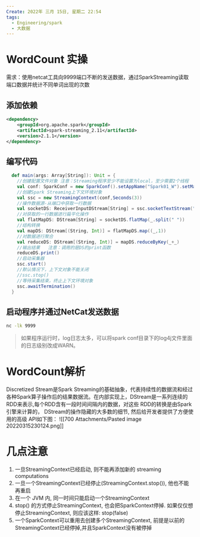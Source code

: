 ```yaml
---
Create: 2022年 三月 15日, 星期二 22:54
tags: 
  - Engineering/spark
  - 大数据
---
```

# WordCount 实操
需求：使用netcat工具向9999端口不断的发送数据，通过SparkStreaming读取端口数据并统计不同单词出现的次数

## 添加依赖
```xml
<dependency>
	<groupId>org.apache.spark</groupId>
    <artifactId>spark-streaming_2.11</artifactId>
    <version>2.1.1</version>
</dependency>
```

## 编写代码
```scala
  def main(args: Array[String]): Unit = {
    //创建配置文件对象 注意：Streaming程序至少不能设置为local，至少需要2个线程
    val conf: SparkConf = new SparkConf().setAppName("Spark01_W").setMaster("local[*]")
    //创建Spark Streaming上下文环境对象
    val ssc = new StreamingContext(conf,Seconds(3))
    //操作数据源-从端口中获取一行数据
    val socketDS: ReceiverInputDStream[String] = ssc.socketTextStream("localhost",9999)
    //对获取的一行数据进行扁平化操作
    val flatMapDS: DStream[String] = socketDS.flatMap(_.split(" "))
    //结构转换
    val mapDS: DStream[(String, Int)] = flatMapDS.map((_,1))
    //对数据进行聚合
    val reduceDS: DStream[(String, Int)] = mapDS.reduceByKey(_+_)
    //输出结果   注意：调用的是DS的print函数
    reduceDS.print()
    //启动采集器
    ssc.start()
    //默认情况下，上下文对象不能关闭
    //ssc.stop()
    //等待采集结束，终止上下文环境对象
    ssc.awaitTermination()
  }

```

## 启动程序并通过NetCat发送数据
```bash
nc -lk 9999
```
> 如果程序运行时，log日志太多，可以将spark conf目录下的log4j文件里面的日志级别改成WARN。

# WordCount解析

Discretized Stream是Spark Streaming的基础抽象，代表持续性的数据流和经过各种Spark算子操作后的结果数据流。在内部实现上，DStream是一系列连续的RDD来表示,每个RDD含有一段时间间隔内的数据，对这些 RDD的转换是由Spark引擎来计算的， DStream的操作隐藏的大多数的细节, 然后给开发者提供了方便使用的高级 API如下图：
![[700 Attachments/Pasted image 20220315230124.png]]


# 几点注意
1. 一旦StreamingContext已经启动, 则不能再添加新的 streaming computations
2. 一旦一个StreamingContext已经停止(StreamingContext.stop()), 他也不能再重启
3. 在一个 JVM 内, 同一时间只能启动一个StreamingContext
4. stop() 的方式停止StreamingContext, 也会把SparkContext停掉. 如果仅仅想停止StreamingContext, 则应该这样: stop(false)
5. 一个SparkContext可以重用去创建多个StreamingContext, 前提是以前的StreamingContext已经停掉,并且SparkContext没有被停掉



